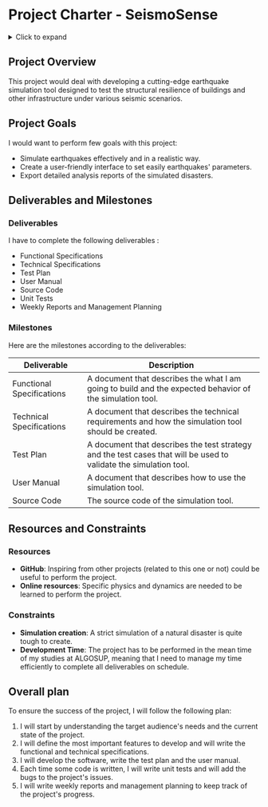 # Project Charter - SeismoSense

<details>

<summary>Click to expand</summary>

- [Project Charter - SeismoSense](#project-charter---seismosense)
  - [Project Overview](#project-overview)
  - [Project Goals](#project-goals)
  - [Deliverables and Milestones](#deliverables-and-milestones)
    - [Deliverables](#deliverables)
    - [Milestones](#milestones)
  - [Resources and Constraints](#resources-and-constraints)
    - [Resources](#resources)
    - [Constraints](#constraints)
  - [Overall plan](#overall-plan)

</details>

## Project Overview

This project would deal with developing a cutting-edge earthquake simulation tool designed to test the structural resilience of buildings and other infrastructure under various seismic scenarios.

## Project Goals

I would want to perform few goals with this project:

- Simulate earthquakes effectively and in a realistic way.
- Create a user-friendly interface to set easily earthquakes' parameters.
- Export detailed analysis reports of the simulated disasters.

## Deliverables and Milestones

### Deliverables

I have to complete the following deliverables :

- Functional Specifications
- Technical Specifications
- Test Plan
- User Manual
- Source Code
- Unit Tests
- Weekly Reports and Management Planning

### Milestones

Here are the milestones according to the deliverables:

| Deliverable | Description |
| ----------- | ----------- |
| Functional Specifications | A document that describes the what I am going to build and the expected behavior of the simulation tool. |
| Technical Specifications | A document that describes the technical requirements and how the simulation tool should be created. |
| Test Plan | A document that describes the test strategy and the test cases that will be used to validate the simulation tool. |
| User Manual | A document that describes how to use the simulation tool. |
| Source Code | The source code of the simulation tool. |

## Resources and Constraints

### Resources

- **GitHub**: Inspiring from other projects (related to this one or not) could be useful to perform the project.
- **Online resources**: Specific physics and dynamics are needed to be learned to perform the project.

### Constraints

- **Simulation creation**: A strict simulation of a natural disaster is quite tough to create.
- **Development Time**: The project has to be performed in the mean time of my studies at ALGOSUP, meaning that I need to manage my time efficiently to complete all deliverables on schedule.

## Overall plan

To ensure the success of the project, I will follow the following plan:

1. I will start by understanding the target audience's needs and the current state of the project.
2. I will define the most important features to develop and will write the functional and technical specifications.
3. I will develop the software, write the test plan and the user manual.
4. Each time some code is written, I will write unit tests and will add the bugs to the project's issues.
5. I will write weekly reports and management planning to keep track of the project's progress.
